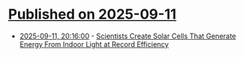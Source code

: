 # [Published on 2025-09-11](index.md)

* [2025-09-11, 20:16:00](https://soylentnews.org/article.pl?sid=25/09/10/0627237&from=rss) - [Scientists Create Solar Cells That Generate Energy From Indoor Light at Record Efficiency](https://soylentnews.org/article.pl?sid=25/09/10/0627237&from=rss)

